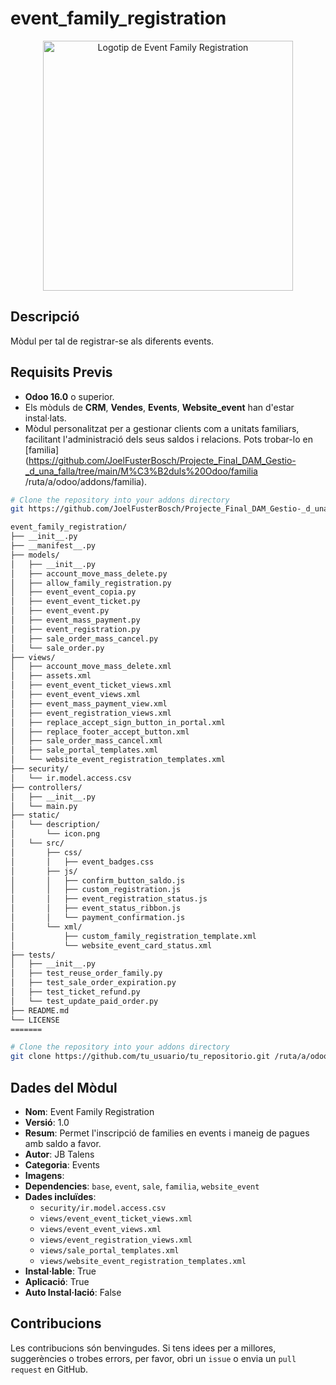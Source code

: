 # event_family_registration
<p align= "center">
   <img src="static/description/icon.png" alt="Logotip de Event Family Registration" width="400"/>
</p>

## Descripció
Mòdul per tal de registrar-se als diferents events.

## Requisits Previs
- **Odoo 16.0** o superior.
- Els mòduls de **CRM**, **Vendes**, **Events**, **Website_event** han d'estar instal·lats.
- Mòdul personalitzat per a gestionar clients com a unitats familiars, facilitant l'administració dels seus saldos i relacions. Pots trobar-lo en [familia](https://github.com/JoelFusterBosch/Projecte_Final_DAM_Gestio-_d_una_falla/tree/main/M%C3%B2duls%20Odoo/familia /ruta/a/odoo/addons/familia).

```bash
# Clone the repository into your addons directory
git https://github.com/JoelFusterBosch/Projecte_Final_DAM_Gestio-_d_una_falla/tree/main/M%C3%B2duls%20Odoo/event_family_registration /ruta/a/odoo/addons/event_family_registration

event_family_registration/
├── __init__.py
├── __manifest__.py
├── models/
│   ├── __init__.py
│   ├── account_move_mass_delete.py
│   ├── allow_family_registration.py
│   ├── event_event_copia.py
│   ├── event_event_ticket.py
│   ├── event_event.py
│   ├── event_mass_payment.py
│   ├── event_registration.py
│   ├── sale_order_mass_cancel.py
│   └── sale_order.py
├── views/
│   ├── account_move_mass_delete.xml
│   ├── assets.xml
│   ├── event_event_ticket_views.xml
│   ├── event_event_views.xml
│   ├── event_mass_payment_view.xml
│   ├── event_registration_views.xml
│   ├── replace_accept_sign_button_in_portal.xml
│   ├── replace_footer_accept_button.xml
│   ├── sale_order_mass_cancel.xml
│   ├── sale_portal_templates.xml
│   └── website_event_registration_templates.xml
├── security/
│   └── ir.model.access.csv
├── controllers/
│   ├── __init__.py
│   └── main.py
├── static/
│   └── description/
│       └── icon.png
│   └── src/
│       ├── css/
│       │   ├── event_badges.css
│       ├── js/
│       │   ├── confirm_button_saldo.js
│       │   ├── custom_registration.js
│       │   ├── event_registration_status.js
│       │   ├── event_status_ribbon.js
│       │   └── payment_confirmation.js
│       └── xml/
│           ├── custom_family_registration_template.xml
│           └── website_event_card_status.xml
├── tests/
│   ├── __init__.py
│   ├── test_reuse_order_family.py
│   ├── test_sale_order_expiration.py
│   ├── test_ticket_refund.py
│   └── test_update_paid_order.py
├── README.md
└── LICENSE
=======
```

```bash
# Clone the repository into your addons directory
git clone https://github.com/tu_usuario/tu_repositorio.git /ruta/a/odoo/addons/event_family_registration
```

## Dades del Mòdul

- **Nom**: Event Family Registration
- **Versió**: 1.0
- **Resum**: Permet l'inscripció de families en events i maneig de pagues amb saldo a favor.
- **Autor**: JB Talens
- **Categoria**: Events
- **Imagens**: 
- **Dependencies**: `base`, `event`, `sale`, `familia`, `website_event` 
- **Dades incluïdes**:
  - `security/ir.model.access.csv`
  - `views/event_event_ticket_views.xml`
  - `views/event_event_views.xml`
  - `views/event_registration_views.xml`
  - `views/sale_portal_templates.xml`
  - `views/website_event_registration_templates.xml`
- **Instal·lable**: True
- **Aplicació**: True
- **Auto Instal·lació**: False

## Contribucions

Les contribucions són benvingudes. Si tens idees per a millores, suggerències o trobes errors, per favor, obri un `issue` o envia un `pull request` en GitHub.
